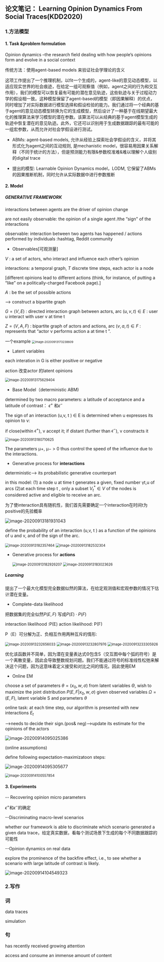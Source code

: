 ## 论文笔记： Learning Opinion Dynamics From Social Traces(KDD2020)

### 1.方法模型

#### 1. Task &problem formulation

Opinion dynamics –the research field dealing with how people’s opinions form and evolve in a social context

传统方法：使用agent-based models 来验证社会学理论的含义

这项工作提出了一个推理机制，以fit一个生成的，agent-like的意见动态模型，以适应现实世界的社会痕迹，在给定一组可观察值（例如，agent之间的行为和交互作用），我们的模型可以恢复最有可能的潜在意见轨迹，这些轨迹与关于过程动力学的假设相一致。这种模型保留了agent-based的模型（即因果解释）的优点，同时增加了对实际数据进行模型选择和假设检验的能力。我们通过将一个经典的基于agent的意见动态模型转换为它的生成模型，然后设计了一种基于在线期望最大化的推理算法来学习模型的潜在参数。该算法可以从经典的基于agent模型生成的轨迹中恢复潜在的意见轨迹。此外，它还可以识别用于生成数据跟踪的最有可能的一组宏参数，从而允许对社会学假设进行测试。

- ABMs: agent-based models, 允许从经验上探索社会学假设的含义，并将其形式化为agent之间的互动规则, 是mechanistic model，很容易用因果关系解释（不同于统计的方法），但是预测能力有限&参数校准难&难以理解个人级别的digital trace

- 提出的模型: Learnable Opinion Dynamics model，LODM, 它保留了ABMs的因果推断机制，同时允许从实际数据中进行参数推断

#### 2. Model

##### GENERATIVE FRAMEWORK

interactions between agents are the driver of opinion change

are not easily observable: the opinion of a single agent /the “sign" of the interactions 

observable: interaction between two agents has happened / actions performed by individuals :hashtag, Reddit community

- Observables[可观测量]

$V$ : a set of actors, who interact and influence each other’s opinion

interactions: a temporal graph, $T$ discrete time steps, each actor is a node

[different opinions lead to different actions (think, for instance, of putting a “like” on a politically-charged Facebook page).]

$A$ : be the set of possible actions

--> construct a bipartite graph

$G=(V,E)$ : directed interaction graph between actors, arc $(u,v,t)\in E$ : user u interact with user v at time t

$Z=(V,A,F)$ : bipartite graph of actors and actions, arc $(v,a,t) \in F$ : represents that “actor v performs action a at time t ”.

一个example <img src="C:\Users\YuzuK\AppData\Roaming\Typora\typora-user-images\image-20200913173238609.png" alt="image-20200913173238609" style="zoom:67%;" />

- Latent variables

each interation in G is either positive or negative

action 改变actor 的latent opinions

<img src="C:\Users\YuzuK\AppData\Roaming\Typora\typora-user-images\image-20200913175629404.png" alt="image-20200913175629404" style="zoom:80%;" />



- Base  Model（deterministic ABM)

determined by two macro parameters:  a latitude of acceptance and a latitude of contrast： $\epsilon^{+}$ 和$\epsilon^{-}$ 

The sign of an interaction (u,v, t ) ∈ E is determined when u expresses its opinion to v: 

if close(within $\epsilon^{+}$), v accept it; if distant (further than $\epsilon^{-}$), v constracts it

<img src="C:\Users\YuzuK\AppData\Roaming\Typora\typora-user-images\image-20200913180710625.png" alt="image-20200913180710625" style="zoom:80%;" />

The parameters μ+, μ− > 0 thus control the speed of the influence due to the interactions.

- Generative process for **interactions**

deterministic--> its probabilistic generative counterpart

in this model: (1) a node u at time t generates a given, fixed number γt,u of arcs  (2)at
each time step t , only a subset $V _t^* \in V$ of the nodes is considered active and eligible to receive an arc.

为了使interaction具有随机性，我们首先需要确定一个interaction在时间t为positive的先验概率

![image-20200913181931043](C:\Users\YuzuK\AppData\Roaming\Typora\typora-user-images\image-20200913181931043.png)

define the probability of an interaction (u,v, t ) as a function of the opinions of u and v, and of the sign of the arc.

<img src="C:\Users\YuzuK\AppData\Roaming\Typora\typora-user-images\image-20200913182357464.png" alt="image-20200913182357464" style="zoom:80%;" />



<img src="C:\Users\YuzuK\AppData\Roaming\Typora\typora-user-images\image-20200913182532304.png" alt="image-20200913182532304" style="zoom:80%;" />



- Generative process for **actions**

  <img src="C:\Users\YuzuK\AppData\Roaming\Typora\typora-user-images\image-20200913182926207.png" alt="image-20200913182926207" style="zoom:80%;" />

  <img src="C:\Users\YuzuK\AppData\Roaming\Typora\typora-user-images\image-20200913183023626.png" alt="image-20200913183023626" style="zoom:80%;" />



##### Learning

提出了一个最大化模型完全数据似然的算法，在给定观测值和宏观参数的情况下估计潜在变量。

- Complete-data likelihood

把数据集的完全似然$P(E,F)$ 写成$P(E)\cdot P(F)$

interaction likelihood :P(E)   action likelihood: P(F)

P（E）可分解为正、负相互作用两种互斥的情形:

<img src="C:\Users\YuzuK\AppData\Roaming\Typora\typora-user-images\image-20200913232656033.png" alt="image-20200913232656033" style="zoom:80%;" />

<img src="C:\Users\YuzuK\AppData\Roaming\Typora\typora-user-images\image-20200913232807976.png" alt="image-20200913232807976" style="zoom:80%;" />



<img src="C:\Users\YuzuK\AppData\Roaming\Typora\typora-user-images\image-20200913233305926.png" alt="image-20200913233305926" style="zoom:80%;" />



优化该函数并不简单，因为潜在变量表达式Θ包含S（交互图中每个弧的符号）是一个离散变量，因此会导致整数规划问题。我们不能通过符号的标准线性松弛来解决这个问题，因为这意味着定义接受和对比之间的情况。因此使用EM

- Online EM

choose a set of parameters $\theta=(x_0, w, \sigma)$ from latent variables $\Theta$, wish to maximize the joint distribution $P(E,F|x_0,w,\sigma)$ given observed variables $\Omega=(E,F)$, latent variable S and parameters $\theta$

online task: at each time step, our algorithm is presented with new interactions $E_t$

-->needs to decide their sign.(pos& neg)-->update its estimate for the opinions of the actors

![image-20200914095025386](C:\Users\YuzuK\AppData\Roaming\Typora\typora-user-images\image-20200914095025386.png)

(online assumptions)

define following expectation-maximizatoon steps:

![image-20200914095305677](C:\Users\YuzuK\AppData\Roaming\Typora\typora-user-images\image-20200914095305677.png)

<img src="C:\Users\YuzuK\AppData\Roaming\Typora\typora-user-images\image-20200914100557854.png" alt="image-20200914100557854" style="zoom:80%;" />



#### 3. Experiments

-- Recovering opinion micro parameters

$\epsilon^{+}$和$\epsilon^{-}$的确定

--Discriminating macro-level scenarios

whether our framework is able to discriminate which scenario generated a given data trace，给定真实数据，看每个测试场景下生成的每个不同数据跟踪的可能性

--Opinion dynamics on real data

explore the prominence of the backfire effect, i.e., to see whether a scenario with large latitude of contrast is likely.

![image-20200914104549323](C:\Users\YuzuK\AppData\Roaming\Typora\typora-user-images\image-20200914104549323.png)

### 2.写作

### 词

data traces

simulation



### 句

has recently received growing attention

access and consume an immense amount of content

